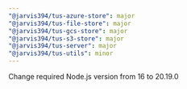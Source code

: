 ```yaml
---
"@jarvis394/tus-azure-store": major
"@jarvis394/tus-file-store": major
"@jarvis394/tus-gcs-store": major
"@jarvis394/tus-s3-store": major
"@jarvis394/tus-server": major
"@jarvis394/tus-utils": minor
---
```


Change required Node.js version from 16 to 20.19.0
